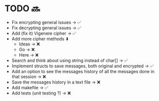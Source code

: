 # TODO 🔜

- Fix encrypting general issues -> ✅
- Fix decrypting general issues -> ✅
- Add (fix it) Vigenere cipher -> ✅
- Add more cipher methods  ⬇
    - Ideas -> ❌
    - Go -> ❌
    - Here -> ❌
- Search and think about using string instead of char[] -> ✅
- Implement structs to save messages, both original and encrypted -> ✅
- Add an option to see the messages history of all the messages done in that session -> ❌
- Save the messages history in a text file -> ❌
- Add makefile -> ✅
- Add tests (unit testing ?) -> ❌
